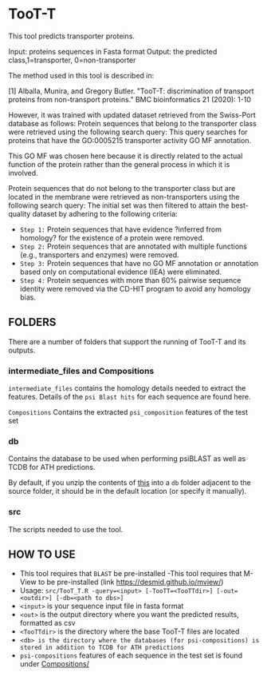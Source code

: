 # TooT-T
This tool predicts transporter proteins.
 
Input: proteins sequences in Fasta format
Output: the predicted class,1=transporter, 0=non-transporter


The method used in this tool is described in:


<a id="1">[1]</a> 
Alballa, Munira, and Gregory Butler. "TooT-T: discrimination of transport proteins from non-transport proteins." BMC bioinformatics 21 (2020): 1-10



However, it was trained with updated dataset retrieved from the Swiss-Port database as follows:
Protein sequences that belong to the transporter class were retrieved using the following search query:
This query searches for proteins that have the GO:0005215 transporter activity GO MF annotation. 

This GO MF was chosen here because it is directly related to the actual function of the protein rather than the general process in which it is involved.

Protein sequences that do not belong to the transporter class but are located in the
membrane were retrieved as non-transporters using the following search query:
The initial set was then filtered to attain the best-quality dataset by adhering to the following criteria:

- `Step 1:` Protein sequences that have evidence ?inferred from homology? for the existence of a protein were removed.
- `Step 2:` Protein sequences that are annotated with multiple functions (e.g., transporters and enzymes) were removed.
- `Step 3:` Protein sequences that have no GO MF annotation or annotation based only on computational evidence (IEA) were eliminated.
- `Step 4:` Protein sequences with more than 60\% pairwise sequence identity were removed via the CD-HIT  program to avoid any homology bias.



## FOLDERS
There are a number of folders that support the running of TooT-T and its outputs.


### intermediate_files and Compositions
`intermediate_files` contains the homology details needed to extract the features. Details of the `psi Blast hits` for each sequence are found here.

`Compositions` Contains the extracted `psi_composition` features of the test set

### db
Contains the database to be used when performing psiBLAST as well as TCDB for ATH predictions.

By default, if you unzip the contents of [this](https://tootsuite.encs.concordia.ca/databases/TooT-T-db.tar.gz) into a `db` folder adjacent to the source folder, it should be in the default location (or specify it manually).


### src
The scripts needed to use the tool.

## HOW TO USE
 - This tool requires that `BLAST` be pre-installed
 -This tool requires that M-View to  be pre-installed (link https://desmid.github.io/mview/)
 - Usage: `src/TooT_T.R -query=<input> [-TooTT=<TooTTdir>] [-out=<outdir>] [-db=<path to dbs>]`
  - `<input>` is your sequence input file in fasta format
  - `<out>` is the output directory where you want the predicted 	results, formatted as csv
  - `<TooTTdir>` is the directory where the base TooT-T files 	are located
  - `<db> is the directory where the databases (for psi-compositions) is stored in addition to TCDB for ATH predictions`
 - `psi-compositions` features of each sequence in the test set is  found under [Compositions/](Compositions/)

